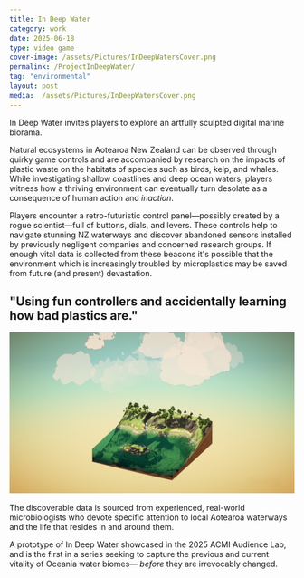 ```yaml
---
title: In Deep Water
category: work
date: 2025-06-18
type: video game
cover-image: /assets/Pictures/InDeepWatersCover.png
permalink: /ProjectInDeepWater/
tag: "environmental"
layout: post
media:  /assets/Pictures/InDeepWatersCover.png
---
```

In Deep Water invites players to explore an artfully sculpted digital marine biorama. 

Natural ecosystems in Aotearoa New Zealand can be observed through quirky game controls and are accompanied by research on the impacts of plastic waste on the habitats of species such as birds, kelp, and whales. While investigating shallow coastlines and deep ocean waters, players witness how a thriving environment can eventually turn desolate as a consequence of human action and *inaction*. 

Players encounter a retro-futuristic control panel—possibly created by a rogue scientist—full of buttons, dials, and levers. These controls help to navigate stunning NZ waterways and discover abandoned sensors installed by previously negligent companies and concerned research groups. If enough vital data is collected from these beacons it's possible that the environment which is increasingly troubled by microplastics may be saved from future (and present) devastation.

## "Using fun controllers and accidentally learning how bad plastics are."


![Sub Image](/assets/Pictures/InDeepWatersCover.png)

The discoverable data is sourced from experienced, real-world microbiologists who devote specific attention to local Aotearoa waterways and the life that resides in and around them.

A prototype of In Deep Water showcased in the 2025 ACMI Audience Lab, and is the first in a series seeking to capture the previous and current vitality of Oceania water biomes— *before* they are irrevocably changed.